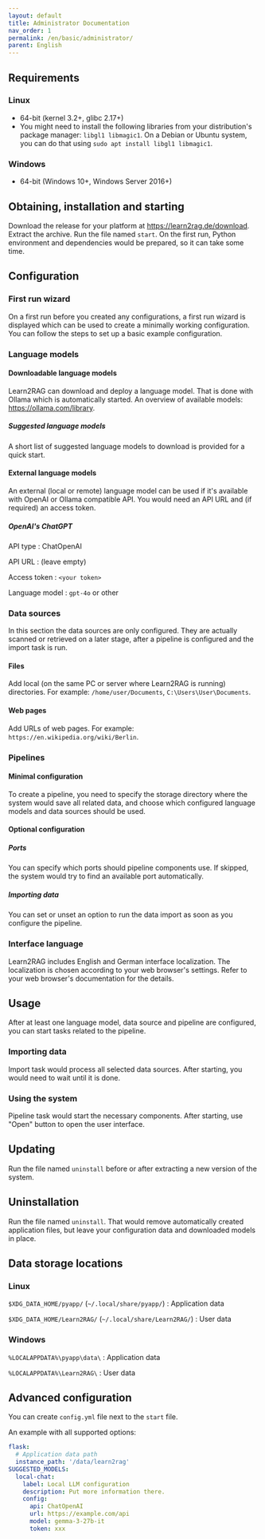 ```yaml
---
layout: default
title: Administrator Documentation
nav_order: 1
permalink: /en/basic/administrator/
parent: English
---
```


## Requirements
### Linux
- 64-bit (kernel 3.2+, glibc 2.17+)
- You might need to install the following libraries from your distribution's package manager: `libgl1 libmagic1`. On a Debian or Ubuntu system, you can do that using `sudo apt install libgl1 libmagic1`.

### Windows
- 64-bit (Windows 10+, Windows Server 2016+)

## Obtaining, installation and starting
Download the release for your platform at <https://learn2rag.de/download>.
Extract the archive.
Run the file named `start`.
On the first run, Python environment and dependencies would be prepared, so it can take some time.

## Configuration
### First run wizard
On a first run before you created any configurations, a first run wizard is displayed which can be used to create a minimally working configuration.
You can follow the steps to set up a basic example configuration.

### Language models
#### Downloadable language models
Learn2RAG can download and deploy a language model.
That is done with Ollama which is automatically started.
An overview of available models: <https://ollama.com/library>.

##### Suggested language models
A short list of suggested language models to download is provided for a quick start.

#### External language models
An external (local or remote) language model can be used if it's available with OpenAI or Ollama compatible API.
You would need an API URL and (if required) an access token.

##### OpenAI's ChatGPT
API type
: ChatOpenAI

API URL
: (leave empty)

Access token
: `<your token>`

Language model
: `gpt-4o` or other

### Data sources
In this section the data sources are only configured.
They are actually scanned or retrieved on a later stage, after a pipeline is configured and the import task is run.

#### Files
Add local (on the same PC or server where Learn2RAG is running) directories.
For example: `/home/user/Documents`, `C:\Users\User\Documents`.

#### Web pages
Add URLs of web pages.
For example: `https://en.wikipedia.org/wiki/Berlin`.

### Pipelines
#### Minimal configuration
To create a pipeline, you need to specify the storage directory where the system would save all related data, and choose which configured language models and data sources should be used.

#### Optional configuration
##### Ports
You can specify which ports should pipeline components use.
If skipped, the system would try to find an available port automatically.

##### Importing data
You can set or unset an option to run the data import as soon as you configure the pipeline.

### Interface language
Learn2RAG includes English and German interface localization.
The localization is chosen according to your web browser's settings.
Refer to your web browser's documentation for the details.

## Usage
After at least one language model, data source and pipeline are configured, you can start tasks related to the pipeline.

### Importing data
Import task would process all selected data sources.
After starting, you would need to wait until it is done.

### Using the system
Pipeline task would start the necessary components.
After starting, use "Open" button to open the user interface.

## Updating
Run the file named `uninstall` before or after extracting a new version of the system.

## Uninstallation
Run the file named `uninstall`.
That would remove automatically created application files, but leave your configuration data and downloaded models in place.

## Data storage locations
### Linux
`$XDG_DATA_HOME/pyapp/` (`~/.local/share/pyapp/`)
: Application data

`$XDG_DATA_HOME/Learn2RAG/` (`~/.local/share/Learn2RAG/`)
: User data

### Windows
`%LOCALAPPDATA%\pyapp\data\`
: Application data

`%LOCALAPPDATA%\Learn2RAG\`
: User data

## Advanced configuration
You can create `config.yml` file next to the `start` file.

An example with all supported options:
```yml
flask:
  # Application data path
  instance_path: '/data/learn2rag'
SUGGESTED_MODELS:
  local-chat:
    label: Local LLM configuration
    description: Put more information there.
    config:
      api: ChatOpenAI
      url: https://example.com/api
      model: gemma-3-27b-it
      token: xxx
```
